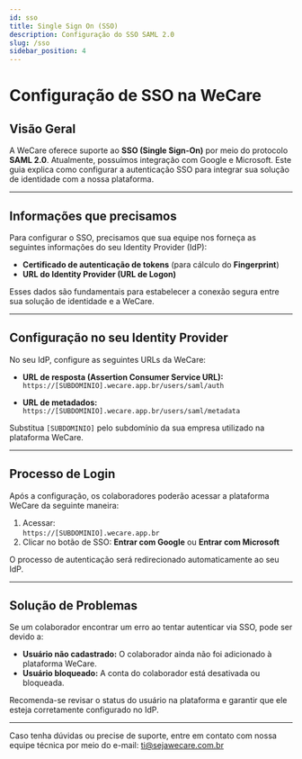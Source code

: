 ```yaml
---
id: sso
title: Single Sign On (SSO)
description: Configuração do SSO SAML 2.0
slug: /sso
sidebar_position: 4
---
```


# Configuração de SSO na WeCare

## Visão Geral

A WeCare oferece suporte ao **SSO (Single Sign-On)** por meio do protocolo **SAML 2.0**. Atualmente, possuímos integração com Google e Microsoft. Este guia explica como configurar a autenticação SSO para integrar sua solução de identidade com a nossa plataforma.

---

## Informações que precisamos

Para configurar o SSO, precisamos que sua equipe nos forneça as seguintes informações do seu Identity Provider (IdP):

- **Certificado de autenticação de tokens** (para cálculo do **Fingerprint**)
- **URL do Identity Provider (URL de Logon)**

Esses dados são fundamentais para estabelecer a conexão segura entre sua solução de identidade e a WeCare.

---

## Configuração no seu Identity Provider

No seu IdP, configure as seguintes URLs da WeCare:

- **URL de resposta (Assertion Consumer Service URL):**  
  `https://[SUBDOMINIO].wecare.app.br/users/saml/auth`

- **URL de metadados:**  
  `https://[SUBDOMINIO].wecare.app.br/users/saml/metadata`

Substitua `[SUBDOMINIO]` pelo subdomínio da sua empresa utilizado na plataforma WeCare.

---

## Processo de Login

Após a configuração, os colaboradores poderão acessar a plataforma WeCare da seguinte maneira:

1. Acessar:  
   `https://[SUBDOMINIO].wecare.app.br`
2. Clicar no botão de SSO: **Entrar com Google** ou **Entrar com Microsoft**

O processo de autenticação será redirecionado automaticamente ao seu IdP.

---

## Solução de Problemas

Se um colaborador encontrar um erro ao tentar autenticar via SSO, pode ser devido a:

- **Usuário não cadastrado:** O colaborador ainda não foi adicionado à plataforma WeCare.
- **Usuário bloqueado:** A conta do colaborador está desativada ou bloqueada.

Recomenda-se revisar o status do usuário na plataforma e garantir que ele esteja corretamente configurado no IdP.

---

Caso tenha dúvidas ou precise de suporte, entre em contato com nossa equipe técnica por meio do e-mail: [ti@sejawecare.com.br](mailto:ti@sejawecare.com.br)
